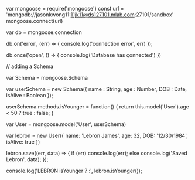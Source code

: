 var mongoose = require('mongoose')
const url = 'mongodb://jasonkwong11:11jk11@ds127101.mlab.com:27101/sandbox'
mongoose.connect(url)

var db = mongoose.connection

db.on('error', (err) => {
  console.log('connection error', err)
});

db.once('open', () => {
  console.log('Database has çonnected')
})

// adding a Schema

var Schema = mongoose.Schema

var userSchema = new Schema({
  name : String,
  age : Number,
  DOB : Date,
  isAlive : Boolean
});

userSchema.methods.isYounger = function() {
  return this.model('User').age < 50 ? true : false;
}

var User = mongoose.model('User', userSchema)

var lebron = new User({
  name: 'Lebron James',
  age: 32,
  DOB: '12/30/1984',
  isAlive: true
})

lebron.save((err, data) => {
  if (err) console.log(err);
  else console.log('Saved Lebron', data);
});

console.log('LEBRON isYounger ? :', lebron.isYounger());
